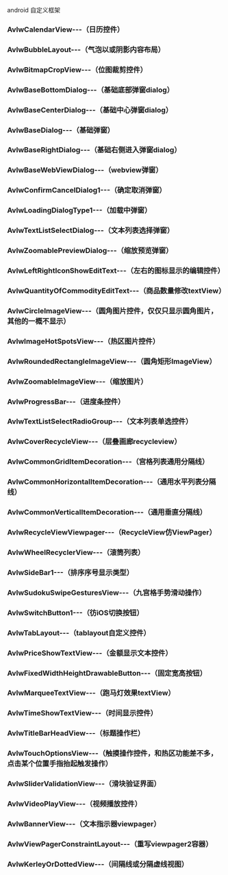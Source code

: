android 自定义框架


<h3>AvlwCalendarView---（日历控件）
<h3>AvlwBubbleLayout---（气泡以或阴影内容布局）
<h3>AvlwBitmapCropView---（位图裁剪控件）
<h3>AvlwBaseBottomDialog---（基础底部弹窗dialog）
<h3>AvlwBaseCenterDialog---（基础中心弹窗dialog）
<h3>AvlwBaseDialog---（基础弹窗）
<h3>AvlwBaseRightDialog---（基础右侧进入弹窗dialog）
<h3>AvlwBaseWebViewDialog---（webview弹窗）
<h3>AvlwConfirmCancelDialog1---（确定取消弹窗）
<h3>AvlwLoadingDialogType1---（加载中弹窗）
<h3>AvlwTextListSelectDialog---（文本列表选择弹窗）
<h3>AvlwZoomablePreviewDialog---（缩放预览弹窗）
<h3>AvlwLeftRightIconShowEditText---（左右的图标显示的编辑控件）
<h3>AvlwQuantityOfCommodityEditText---（商品数量修改textView）
<h3>AvlwCircleImageView---（圆角图片控件，仅仅只显示圆角图片，其他的一概不显示）
<h3>AvlwImageHotSpotsView---（热区图片控件）
<h3>AvlwRoundedRectangleImageView---（圆角矩形ImageView）
<h3>AvlwZoomableImageView---（缩放图片）
<h3>AvlwProgressBar---（进度条控件）
<h3>AvlwTextListSelectRadioGroup---（文本列表单选控件）
<h3>AvlwCoverRecycleView---（层叠画廊recycleview）
<h3>AvlwCommonGridItemDecoration---（宫格列表通用分隔线）
<h3>AvlwCommonHorizontalItemDecoration---（通用水平列表分隔线）
<h3>AvlwCommonVerticalItemDecoration---（通用垂直分隔线）
<h3>AvlwRecycleViewViewpager---（RecycleView仿ViewPager）
<h3>AvlwWheelRecyclerView---（滚筒列表）
<h3>AvlwSideBar1---（排序序号显示类型）
<h3>AvlwSudokuSwipeGesturesView---（九宫格手势滑动操作）
<h3>AvlwSwitchButton1---（彷iOS切换按钮）
<h3>AvlwTabLayout---（tablayout自定义控件）
<h3>AvlwPriceShowTextView---（金额显示文本控件）
<h3>AvlwFixedWidthHeightDrawableButton---（固定宽高按钮）
<h3>AvlwMarqueeTextView---（跑马灯效果textView）
<h3>AvlwTimeShowTextView---（时间显示控件）
<h3>AvlwTitleBarHeadView---（标题操作栏）
<h3>AvlwTouchOptionsView---（触摸操作控件，和热区功能差不多，点击某个位置手指抬起触发操作）
<h3>AvlwSliderValidationView---（滑块验证界面）
<h3>AvlwVideoPlayView---（视频播放控件）
<h3>AvlwBannerView---（文本指示器viewpager）
<h3>AvlwViewPagerConstraintLayout---（重写viewpager2容器）
<h3>AvlwKerleyOrDottedView---（间隔线或分隔虚线视图）
